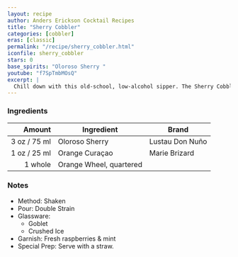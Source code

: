 ```yaml
---
layout: recipe
author: Anders Erickson Cocktail Recipes
title: "Sherry Cobbler"
categories: [cobbler]
eras: [classic]
permalink: "/recipe/sherry_cobbler.html"
iconfile: sherry_cobbler
stars: 0
base_spirits: "Oloroso Sherry "
youtube: "f7SpTmbMOsQ"
excerpt: |
  Chill down with this old-school, low-alcohol sipper. The Sherry Cobbler is a classic, delicious alternative to the Mint Julep.
---
```


### Ingredients

|  Amount | Ingredient              | Brand           |
| ------: | ----------------------- | --------------- |
|    3 oz / 75 ml | Oloroso Sherry          | Lustau Don Nuño |
|    1 oz / 25 ml | Orange Curaçao          | Marie Brizard   |
| 1 whole | Orange Wheel, quartered |

### Notes

- Method: Shaken
- Pour: Double Strain
- Glassware:
  - Goblet
  - Crushed Ice
- Garnish: Fresh raspberries & mint
- Special Prep: Serve with a straw.
